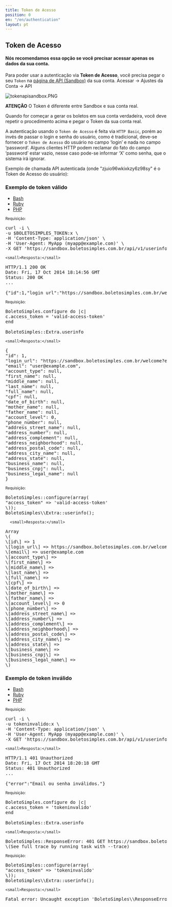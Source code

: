 ```yaml
---
title: Token de Acesso
position: 0
en: "/en/authentication"
layout: pt
---
```


## Token de Acesso

#### Nós recomendamos essa opção se você precisar acessar apenas os dados da sua conta.

Para poder usar a autenticação via **Token de Acesso**, você precisa pegar o seu `Token` na [página de API (Sandbox)](https://sandbox.boletosimples.com.br/conta/api) da sua conta. Acessar -> Ajustes da Conta -> API

![tokenapisandbox.PNG](/uploads/tokenapisandbox.PNG)

<div class="alert alert-info"><strong>ATENÇÃO</strong> O Token é diferente entre Sandbox e sua conta real.</div>

Quando for começar a gerar os boletos em sua conta verdadeira, você deve repetir o procedimento acima e pegar o Token da sua conta real.

A autenticação usando o `Token de Acesso` é feita via `HTTP Basic`, porém ao invés de passar o login e senha do usuário, como é tradicional, deve-se fornecer o `Token de Acesso` do usuário no campo ‘login’ e nada no campo ‘password’. Alguns clientes HTTP podem reclamar do fato do campo ‘password’ estar vazio, nesse caso pode-se informar ‘X’ como senha, que o sistema irá ignorar.

Exemplo de chamada API autenticada (onde "zjuio96wkixkzy6z98sy" é o Token de Acesso do usuário):

### Exemplo de token válido

<ul class="nav nav-tabs" role="tablist">
<li class="active"><a href="#bash" role="tab" data-toggle="tab">Bash</a></li>
<li><a href="#ruby" role="tab" data-toggle="tab">Ruby</a></li>
<li><a href="#php" role="tab" data-toggle="tab">PHP</a></li>
</ul>

<div class="tab-content">
<div class="tab-pane active" id="bash">
<small>Requisição:</small>

<pre class="bash">
curl -i \
-u $BOLETOSIMPLES_TOKEN:x \
-H 'Content-Type: application/json' \
-H 'User-Agent: MyApp (myapp@example.com)' \
-X GET 'https://sandbox.boletosimples.com.br/api/v1/userinfo'
</pre>

    <small>Resposta:</small>

<pre class="http">
HTTP/1.1 200 OK
Date: Fri, 17 Oct 2014 18:14:56 GMT
Status: 200 OK
...

{"id":1,"login_url":"https://sandbox.boletosimples.com.br/welcome?email=user%40example.com\\u0026token=xxx","email":"user@example.com","account_type":null,"first_name":null,"middle_name":null,"last_name":null,"full_name":null,"cpf":null,"date_of_birth":null,"mother_name":null,"father_name":null,"account_level":0,"phone_number":null,"address_street_name":null,"address_number":null,"address_complement":null,"address_neighborhood":null,"address_postal_code":null,"address_city_name":null,"address_state":null,"business_name":null,"business_cnpj":null,"business_legal_name":null}
</pre>
</div>
<div class="tab-pane" id="ruby">
<small>Requisição:</small>

<pre class="ruby">
BoletoSimples.configure do |c|
c.access_token = 'valid-access-token'
end

BoletoSimples::Extra.userinfo
</pre>

    <small>Resposta:</small>

<pre class="ruby">
{
"id": 1,
"login_url": "https://sandbox.boletosimples.com.br/welcome?email=user%40example.com&token=xxx",
"email": "user@example.com",
"account_type": null,
"first_name": null,
"middle_name": null,
"last_name": null,
"full_name": null,
"cpf": null,
"date_of_birth": null,
"mother_name": null,
"father_name": null,
"account_level": 0,
"phone_number": null,
"address_street_name": null,
"address_number": null,
"address_complement": null,
"address_neighborhood": null,
"address_postal_code": null,
"address_city_name": null,
"address_state": null,
"business_name": null,
"business_cnpj": null,
"business_legal_name": null
}
</pre>
</div>
<div class="tab-pane" id="php">
<small>Requisição:</small>

<pre class="php">
BoletoSimples::configure(array(
"access_token" => 'valid-access-token'
\));
BoletoSimples\\Extra::userinfo();
</pre>

      <small>Resposta:</small>

<pre class="php">
Array
\(
\[id\] => 1
\[login_url\] => https://sandbox.boletosimples.com.br/welcome?email=user%40example.com&token=xxx
\[email\] => user@example.com
\[account_type\] =>
\[first_name\] =>
\[middle_name\] =>
\[last_name\] =>
\[full_name\] =>
\[cpf\] =>
\[date_of_birth\] =>
\[mother_name\] =>
\[father_name\] =>
\[account_level\] => 0
\[phone_number\] =>
\[address_street_name\] =>
\[address_number\] =>
\[address_complement\] =>
\[address_neighborhood\] =>
\[address_postal_code\] =>
\[address_city_name\] =>
\[address_state\] =>
\[business_name\] =>
\[business_cnpj\] =>
\[business_legal_name\] =>
\)
</pre>
</div>
</div>

### Exemplo de token inválido

<ul class="nav nav-tabs" role="tablist">
<li class="active"><a href="#bash2" role="tab" data-toggle="tab">Bash</a></li>
<li><a href="#ruby2" role="tab" data-toggle="tab">Ruby</a></li>
<li><a href="#php2" role="tab" data-toggle="tab">PHP</a></li>
</ul>

<div class="tab-content">
<div class="tab-pane active" id="bash2">
<small>Requisição:</small>

<pre class="bash">
curl -i \
-u tokeninvalido:x \
-H 'Content-Type: application/json' \
-H 'User-Agent: MyApp (myapp@example.com)' \
-X GET 'https://sandbox.boletosimples.com.br/api/v1/userinfo'
</pre>

    <small>Resposta:</small>

<pre class="http">
HTTP/1.1 401 Unauthorized
Date: Fri, 17 Oct 2014 18:20:18 GMT
Status: 401 Unauthorized
...

{"error":"Email ou senha inválidos."}
</pre>
</div>
<div class="tab-pane" id="ruby2">
<small>Requisição:</small>

<pre class="ruby">
BoletoSimples.configure do |c|
c.access_token = 'tokeninvalido'
end

BoletoSimples::Extra.userinfo
</pre>

    <small>Resposta:</small>

<pre class="bash">
BoletoSimples::ResponseError: 401 GET https://sandbox.boletosimples.com.br/api/v1/userinfo.json (Você precisa se logar ou registrar antes de prosseguir.)
\(See full trace by running task with --trace)
</pre>
</div>
<div class="tab-pane" id="php2">
<small>Requisição:</small>

<pre class="php">
BoletoSimples::configure(array(
"access_token" => 'tokeninvalido'
\));
BoletoSimples\\Extra::userinfo();
</pre>

    <small>Resposta:</small>

<pre class="bash">
Fatal error: Uncaught exception 'BoletoSimples\\ResponseError' with message 'Você precisa se logar ou registrar antes de prosseguir.'
</pre>
</div>
</div>